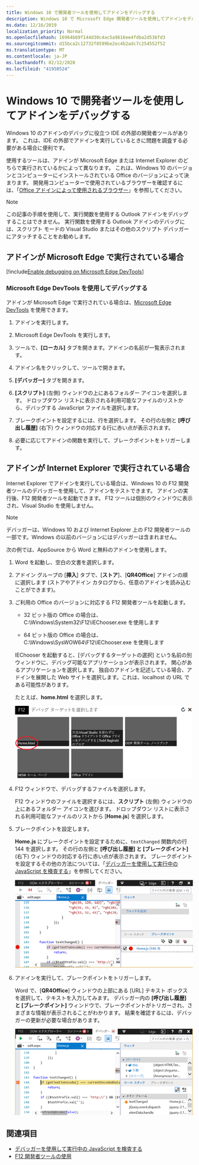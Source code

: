 ```yaml
---
title: Windows 10 で開発者ツールを使用してアドインをデバッグする
description: Windows 10 で Microsoft Edge 開発者ツールを使用してアドインをデバッグする
ms.date: 12/16/2019
localization_priority: Normal
ms.openlocfilehash: 16964b69f144d30c4ac5a9616ee4fdba2d536fd3
ms.sourcegitcommit: d15bca2c12732f8599be2ec4b2adc7c254552f52
ms.translationtype: MT
ms.contentlocale: ja-JP
ms.lasthandoff: 02/12/2020
ms.locfileid: "41950524"
---
```

# <a name="debug-add-ins-using-developer-tools-on-windows-10"></a>Windows 10 で開発者ツールを使用してアドインをデバッグする

Windows 10 のアドインのデバッグに役立つ IDE の外部の開発者ツールがあります。 これは、IDE の外部でアドインを実行しているときに問題を調査する必要がある場合に便利です。

使用するツールは、アドインが Microsoft Edge または Internet Explorer のどちらで実行されているかによって異なります。 これは、Windows 10 のバージョンとコンピューターにインストールされている Office のバージョンによって決まります。 開発用コンピューターで使用されているブラウザーを確認するには、「[Office アドインによって使用されるブラウザー](../concepts/browsers-used-by-office-web-add-ins.md)」を参照してください。

> [!NOTE]
> この記事の手順を使用して、実行関数を使用する Outlook アドインをデバッグすることはできません。 実行関数を使用する Outlook アドインのデバッグには、スクリプト モードの Visual Studio またはその他のスクリプト デバッガーにアタッチすることをお勧めします。

## <a name="when-the-add-in-is-running-in-microsoft-edge"></a>アドインが Microsoft Edge で実行されている場合

[!include[Enable debugging on Microsoft Edge DevTools](../includes/enable-debugging-on-edge-devtools.md)]

### <a name="debug-using-microsoft-edge-devtools"></a>Microsoft Edge DevTools を使用してデバッグする

アドインが Microsoft Edge で実行されている場合は、[Microsoft Edge DevTools](https://www.microsoft.com/p/microsoft-edge-devtools-preview/9mzbfrmz0mnj?activetab=pivot%3Aoverviewtab) を使用できます。

1. アドインを実行します。

2. Microsoft Edge DevTools を実行します。

3. ツールで、**[ローカル]** タブを開きます。アドインの名前が一覧表示されます。

4. アドイン名をクリックして、ツールで開きます。

5. **[デバッガー]** タブを開きます。 

6. **[スクリプト]** (左側) ウィンドウの上にあるフォルダー アイコンを選択します。 ドロップダウン リストに表示される利用可能なファイルのリストから、デバッグする JavaScript ファイルを選択します。

7. ブレークポイントを設定するには、行を選択します。 その行の左側と **[呼び出し履歴]** (右下) ウィンドウの対応する行に赤い点が表示されます。

8. 必要に応じてアドインの関数を実行して、ブレークポイントをトリガーします。

## <a name="when-the-add-in-is-running-in-internet-explorer"></a>アドインが Internet Explorer で実行されている場合

Internet Explorer でアドインを実行している場合は、Windows 10 の F12 開発者ツールのデバッガーを使用して、アドインをテストできます。 アドインの実行後、F12 開発者ツールを起動できます。 F12 ツールは個別のウィンドウに表示され、Visual Studio を使用しません。

> [!NOTE]
> デバッガーは、Windows 10 および Internet Explorer 上の F12 開発者ツールの一部です。Windows の以前のバージョンにはデバッガーは含まれません。 

次の例では、AppSource から Word と無料のアドインを使用します。

1. Word を起動し、空白の文書を選択します。 
    
2. アドイン グループの [**挿入**] タブで、[**ストア**]、[**QR4Office**] アドインの順に選択します  (ストアやアドイン カタログから、任意のアドインを読み込むことができます)。
    
3. ご利用の Office のバージョンに対応する F12 開発者ツールを起動します。
    
   - 32 ビット版の Office の場合は、C:\Windows\System32\F12\IEChooser.exe を使用します
    
   - 64 ビット版の Office の場合は、C:\Windows\SysWOW64\F12\IEChooser.exe を使用します
    
   IEChooser を起動すると、[デバッグするターゲットの選択] という名前の別ウィンドウに、デバッグ可能なアプリケーションが表示されます。 関心があるアプリケーションを選択します。 独自のアドインを記述している場合、アドインを展開した Web サイトを選択します。これは、localhost の URL である可能性があります。 
    
   たとえば、**home.html** を選択します。 
    
   ![バブルのアドインをポイントする IEChooser 画面](../images/choose-target-to-debug.png)

4. F12 ウィンドウで、デバッグするファイルを選択します。
    
   F12 ウィンドウのファイルを選択するには、**スクリプト** (左側) ウィンドウの上にあるフォルダー アイコンを選びます。 ドロップダウン リストに表示される利用可能なファイルのリストから [**Home.js**] を選択します。
    
5. ブレークポイントを設定します。
    
   **Home.js** にブレークポイントを設定するために、`textChanged` 関数内の行 144 を選択します。 その行の左側と **[呼び出し履歴] と [ブレークポイント]** (右下) ウィンドウの対応する行に赤い点が表示されます。 ブレークポイントを設定するその他の方法については、「[デバッガーを使用して実行中の JavaScript を検査する](/previous-versions/windows/internet-explorer/ie-developer/samples/dn255007(v=vs.85))」を参照してください。 
    
   ![home.js ファイルのブレーキポイントを含むデバッガー](../images/debugger-home-js-02.png)

6. アドインを実行して、ブレークポイントをトリガーします。
    
   Word で、[**QR4Office**] ウィンドウの上部にある [URL] テキスト ボックスを選択して、テキストを入力してみます。 デバッガー内の **[呼び出し履歴] と [ブレークポイント]** ウィンドウで、ブレークポイントがトリガーされ、さまざまな情報が表示されることがわかります。 結果を確認するには、デバッガーの更新が必要な場合があります。
    
   ![トリガーされたブレークポイントの結果を含むデバッガー](../images/debugger-home-js-01.png)


## <a name="see-also"></a>関連項目

- [デバッガーを使用して実行中の JavaScript を検査する](/previous-versions/windows/internet-explorer/ie-developer/samples/dn255007(v=vs.85))
- [F12 開発者ツールの使用](/previous-versions/windows/internet-explorer/ie-developer/samples/bg182326(v=vs.85))
